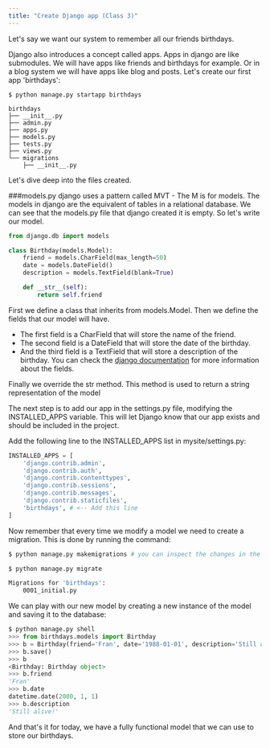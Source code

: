 ```yaml
---
title: "Create Django app (Class 3)"
---
```

Let's say we want our system to remember all our friends birthdays.

Django also introduces a concept called apps. Apps in django are like submodules.
We will have apps like friends and birthdays for example. Or in a blog system
we will have apps like blog and posts. Let's create our first app 'birthdays':

    $ python manage.py startapp birthdays

    birthdays
    ├── __init__.py
    ├── admin.py
    ├── apps.py
    ├── models.py
    ├── tests.py
    ├── views.py
    └── migrations
        ├── __init__.py

Let's dive deep into the files created.

###models.py
django uses a pattern called MVT - The M is for models.
The models in django are the equivalent of tables in a relational database.
We can see that the models.py file that django created it is empty. So let's write
our model.
    

```python
from django.db import models

class Birthday(models.Model):
    friend = models.CharField(max_length=50)
    date = models.DateField()
    description = models.TextField(blank=True)

    def __str__(self):
        return self.friend

```

First we define a class that inherits from models.Model.
Then we define the fields that our model will have.
* The first field is a CharField that will store the name of the friend.
* The second field is a DateField that will store the date of the birthday.
* And the third field is a TextField that will store a description of the birthday.
You can check the [django documentation](https://docs.djangoproject.com/en/4.1/ref/models/fields/) for more information about the fields.


Finally we override the str method. This method is used to return a string
representation of the model

The next step is to add our app in the settings.py file, modifying the INSTALLED_APPS variable. This will let Django know that our app exists and should be included in the project.

Add the following line to the INSTALLED_APPS list in mysite/settings.py:

```python
INSTALLED_APPS = [
    'django.contrib.admin',
    'django.contrib.auth',
    'django.contrib.contenttypes',
    'django.contrib.sessions',
    'django.contrib.messages',
    'django.contrib.staticfiles',
    'birthdays', # <-- Add this line
]
```

Now remember that every time we modify a model we need to create a migration.
This is done by running the command:

```bash
$ python manage.py makemigrations # you can inspect the changes in the migrations folder

$ python manage.py migrate

Migrations for 'birthdays':
    0001_initial.py
```

We can play with our new model by creating a new instance of the model and saving it to the database:

```python
$ python manage.py shell
>>> from birthdays.models import Birthday
>>> b = Birthday(friend='Fran', date='1988-01-01', description='Still alive!')
>>> b.save()
>>> b
<Birthday: Birthday object>
>>> b.friend
'Fran'
>>> b.date
datetime.date(2000, 1, 1)
>>> b.description
'Still alive!'
```

And that's it for today, we have a fully functional model that we can use to store our birthdays.

